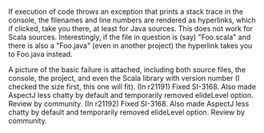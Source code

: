 If execution of code throws an exception that prints a stack trace in the console, the filenames and line numbers are rendered as hyperlinks, which if clicked, take you there, at least for Java sources.  This does not work for Scala sources.  Interestingly, if the file in question is (say) "Foo.scala" and there is also a "Foo.java" (even in another project) the hyperlink takes you to Foo.java instead.

A picture of the basic failure is attached, including both source files, the console, the project, and even the Scala library with version number (I checked the size first, this one will fit).
(In r21191) Fixed SI-3168. Also made AspectJ less chatty by default and temporarily removed elideLevel option. Review by community.
(In r21192) Fixed SI-3168. Also made AspectJ less chatty by default and temporarily removed elideLevel option. Review by community.
